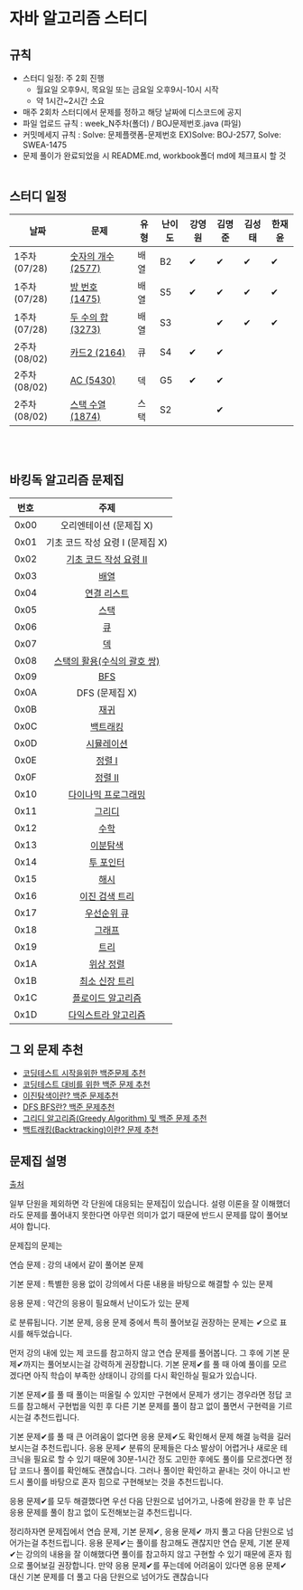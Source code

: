 # 자바 알고리즘 스터디

## 규칙
- 스터디 일정: 주 2회 진행 
  - 월요일 오후9시, 목요일 또는 금요일 오후9시-10시 시작
  - 약 1시간~2시간 소요
- 매주 2회차 스터디에서 문제를 정하고 해당 날짜에 디스코드에 공지
- 파일 업로드 규칙 : week_N주차(폴더) / BOJ문제번호.java (파일)
- 커밋메세지 규칙 : Solve: 문제플랫폼-문제번호 EX)Solve: BOJ-2577, Solve: SWEA-1475
- 문제 풀이가 완료되었을 시 README.md, workbook폴더 md에 체크표시 할 것
<br><br>

## 스터디 일정

| 날짜 | 문제 | 유형 | 난이도 | 강영원 | 김명준 | 김성태 | 한재윤 |
| --- | --- | --- | --- | --- | --- | --- | --- |
| 1주차(07/28) | [숫자의 개수 (2577)](https://www.acmicpc.net/problem/2577) | 배열 | B2 | ✔ | ✔ | ✔ | ✔ |
| 1주차(07/28) | [방 번호 (1475)](https://www.acmicpc.net/problem/1475) | 배열 | S5 | ✔ | ✔ | ✔ | ✔ |
| 1주차(07/28) | [두 수의 합 (3273)](https://www.acmicpc.net/problem/3273) | 배열 | S3 |  | ✔ | ✔ | ✔ |
| 2주차(08/02) | [카드2 (2164)](https://www.acmicpc.net/problem/2164) | 큐 | S4 | ✔  | ✔ |   |   |
| 2주차(08/02) | [AC (5430)](https://www.acmicpc.net/problem/5430) | 덱 | G5 | ✔  | ✔ |   |   |
| 2주차(08/02) | [스택 수열 (1874)](https://www.acmicpc.net/problem/1874) | 스택 | S2 |  | ✔ |   |   |



<br><br>

## 바킹독 알고리즘 문제집

| 번호 | 주제 |
| :--: | :--: |
| 0x00 | 오리엔테이션 (문제집 X) |
| 0x01 | 기초 코드 작성 요령 I (문제집 X) |
| 0x02 | [기초 코드 작성 요령 II](workbook/0x02.md) |
| 0x03 | [배열](workbook/0x03.md) |
| 0x04 | [연결 리스트](workbook/0x04.md) |
| 0x05 | [스택](workbook/0x05.md) |
| 0x06 | [큐](workbook/0x06.md) |
| 0x07 | [덱](workbook/0x07.md) |
| 0x08 | [스택의 활용(수식의 괄호 쌍)](workbook/0x08.md) |
| 0x09 | [BFS](workbook/0x09.md) |
| 0x0A | DFS (문제집 X) |
| 0x0B | [재귀](workbook/0x0B.md) |
| 0x0C | [백트래킹](workbook/0x0C.md) |
| 0x0D | [시뮬레이션](workbook/0x0D.md) |
| 0x0E | [정렬 I](workbook/0x0E.md) |
| 0x0F | [정렬 II](workbook/0x0F.md) |
| 0x10 | [다이나믹 프로그래밍](workbook/0x10.md) |
| 0x11 | [그리디](workbook/0x11.md) |
| 0x12 | [수학](workbook/0x12.md) |
| 0x13 | [이분탐색](workbook/0x13.md) |
| 0x14 | [투 포인터](workbook/0x14.md) |
| 0x15 | [해시](workbook/0x15.md) |
| 0x16 | [이진 검색 트리](workbook/0x16.md) |
| 0x17 | [우선순위 큐](workbook/0x17.md) |
| 0x18 | [그래프](workbook/0x18.md) |
| 0x19 | [트리](workbook/0x19.md) |
| 0x1A | [위상 정렬](workbook/0x1A.md) |
| 0x1B | [최소 신장 트리](workbook/0x1B.md) |
| 0x1C | [플로이드 알고리즘](workbook/0x1C.md) |
| 0x1D | [다익스트라 알고리즘](workbook/0x1D.md) |

## 그 외 문제 추천
- [코딩테스트 시작을위한 백준문제 추천](https://covenant.tistory.com/234?category=727170)
- [코딩테스트 대비를 위한 백준 문제 추천](https://covenant.tistory.com/224?category=727170)
- [이진탐색이란? 백준 문제추천](https://covenant.tistory.com/133?category=727170)
- [DFS BFS란? 백준 문제추천](https://covenant.tistory.com/132?category=727170)
- [그리디 알고리즘(Greedy Algorithm) 및 백준 문제 추천](https://covenant.tistory.com/131?category=727170)
- [백트래킹(Backtracking)이란? 문제 추천](https://covenant.tistory.com/123?category=727170)

## 문제집 설명
[출처](https://github.com/encrypted-def/basic-algo-lecture/blob/master/workbook.md)

일부 단원을 제외하면 각 단원에 대응되는 문제집이 있습니다. 설령 이론을 잘 이해했더라도 문제를 풀어내지 못한다면 아무런 의미가 없기 때문에 반드시 문제를 많이 풀어보셔야 합니다.

문제집의 문제는

연습 문제 : 강의 내에서 같이 풀어본 문제

기본 문제 : 특별한 응용 없이 강의에서 다룬 내용을 바탕으로 해결할 수 있는 문제

응용 문제 : 약간의 응용이 필요해서 난이도가 있는 문제

로 분류됩니다. 기본 문제, 응용 문제 중에서 특히 풀어보길 권장하는 문제는 ✔으로 표시를 해두었습니다.

먼저 강의 내에 있는 제 코드를 참고하지 않고 연습 문제를 풀어봅니다. 그 후에 기본 문제✔까지는 풀어보시는걸 강력하게 권장합니다. 기본 문제✔를 풀 때 아예 풀이를 모르겠다면 아직 학습이 부족한 상태이니 강의를 다시 확인하실 필요가 있습니다.

기본 문제✔를 풀 때 풀이는 떠올릴 수 있지만 구현에서 문제가 생기는 경우라면 정답 코드를 참고해서 구현법을 익힌 후 다른 기본 문제를 풀이 참고 없이 풀면서 구현력을 기르시는걸 추천드립니다.

기본 문제✔를 풀 때 큰 어려움이 없다면 응용 문제✔도 확인해서 문제 해결 능력을 길러보시는걸 추천드립니다. 응용 문제✔ 분류의 문제들은 다소 발상이 어렵거나 새로운 테크닉을 필요로 할 수 있기 때문에 30분-1시간 정도 고민한 후에도 풀이를 모르겠다면 정답 코드나 풀이를 확인해도 괜찮습니다. 그러나 풀이만 확인하고 끝내는 것이 아니고 반드시 풀이를 바탕으로 혼자 힘으로 구현해보는 것을 추천드립니다.

응용 문제✔를 모두 해결했다면 우선 다음 단원으로 넘어가고, 나중에 완강을 한 후 남은 응용 문제를 풀이 참고 없이 도전해보는걸 추천드립니다.

정리하자면 문제집에서 연습 문제, 기본 문제✔, 응용 문제✔ 까지 풀고 다음 단원으로 넘어가는걸 추천드립니다. 응용 문제✔는 풀이를 참고해도 괜찮지만 연습 문제, 기본 문제✔는 강의의 내용을 잘 이해했다면 풀이를 참고하지 않고 구현할 수 있기 때문에 혼자 힘으로 풀어보길 권장합니다. 만약 응용 문제✔를 푸는데에 어려움이 있다면 응용 문제✔ 대신 기본 문제를 더 풀고 다음 단원으로 넘어가도 괜찮습니다

